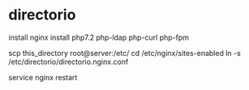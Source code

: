 # directorio

install nginx
install php7.2 php-ldap php-curl php-fpm

scp this_directory root@server:/etc/
cd /etc/nginx/sites-enabled
ln -s /etc/directorio/directorio.nginx.conf

service nginx restart
